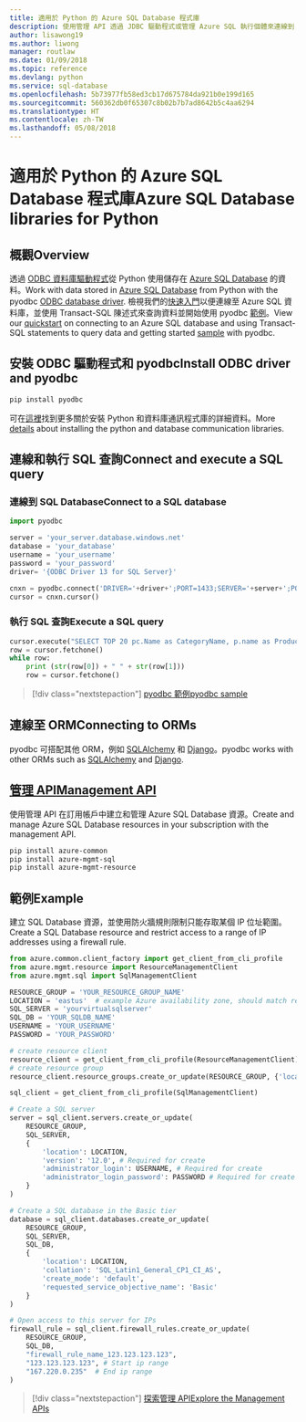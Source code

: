```yaml
---
title: 適用於 Python 的 Azure SQL Database 程式庫
description: 使用管理 API 透過 JDBC 驅動程式或管理 Azure SQL 執行個體來連線到 Azure SQL 資料庫。
author: lisawong19
ms.author: liwong
manager: routlaw
ms.date: 01/09/2018
ms.topic: reference
ms.devlang: python
ms.service: sql-database
ms.openlocfilehash: 5b73977fb58ed3cb17d675784da921b0e199d165
ms.sourcegitcommit: 560362db0f65307c8b02b7b7ad8642b5c4aa6294
ms.translationtype: HT
ms.contentlocale: zh-TW
ms.lasthandoff: 05/08/2018
---
```

# <a name="azure-sql-database-libraries-for-python"></a><span data-ttu-id="2ad6a-103">適用於 Python 的 Azure SQL Database 程式庫</span><span class="sxs-lookup"><span data-stu-id="2ad6a-103">Azure SQL Database libraries for Python</span></span>

## <a name="overview"></a><span data-ttu-id="2ad6a-104">概觀</span><span class="sxs-lookup"><span data-stu-id="2ad6a-104">Overview</span></span>

<span data-ttu-id="2ad6a-105">透過 [ODBC 資料庫驅動程式](https://github.com/mkleehammer/pyodbc/wiki/Drivers-and-Driver-Managers)從 Python 使用儲存在 [Azure SQL Database](/azure/sql-database/sql-database-technical-overview) 的資料。</span><span class="sxs-lookup"><span data-stu-id="2ad6a-105">Work with data stored in [Azure SQL Database](/azure/sql-database/sql-database-technical-overview) from Python with the pyodbc [ODBC database driver](https://github.com/mkleehammer/pyodbc/wiki/Drivers-and-Driver-Managers).</span></span> <span data-ttu-id="2ad6a-106">檢視我們的[快速入門](https://docs.microsoft.com/azure/sql-database/sql-database-connect-query-python)以便連線至 Azure SQL 資料庫，並使用 Transact-SQL 陳述式來查詢資料並開始使用 pyodbc [範例](https://github.com/mkleehammer/pyodbc/wiki/Getting-started)。</span><span class="sxs-lookup"><span data-stu-id="2ad6a-106">View our [quickstart](https://docs.microsoft.com/azure/sql-database/sql-database-connect-query-python) on connecting to an Azure SQL database and using Transact-SQL statements to query data and getting started [sample](https://github.com/mkleehammer/pyodbc/wiki/Getting-started) with pyodbc.</span></span>

## <a name="install-odbc-driver-and-pyodbc"></a><span data-ttu-id="2ad6a-107">安裝 ODBC 驅動程式和 pyodbc</span><span class="sxs-lookup"><span data-stu-id="2ad6a-107">Install ODBC driver and pyodbc</span></span>

```bash
pip install pyodbc
```
<span data-ttu-id="2ad6a-108">可在[這裡](https://docs.microsoft.com/azure/sql-database/sql-database-connect-query-python#install-the-python-and-database-communication-libraries)找到更多關於安裝 Python 和資料庫通訊程式庫的詳細資料。</span><span class="sxs-lookup"><span data-stu-id="2ad6a-108">More [details](https://docs.microsoft.com/azure/sql-database/sql-database-connect-query-python#install-the-python-and-database-communication-libraries) about installing the python and database communication libraries.</span></span>

## <a name="connect-and-execute-a-sql-query"></a><span data-ttu-id="2ad6a-109">連線和執行 SQL 查詢</span><span class="sxs-lookup"><span data-stu-id="2ad6a-109">Connect and execute a SQL query</span></span>

### <a name="connect-to-a-sql-database"></a><span data-ttu-id="2ad6a-110">連線到 SQL Database</span><span class="sxs-lookup"><span data-stu-id="2ad6a-110">Connect to a SQL database</span></span>

```python
import pyodbc

server = 'your_server.database.windows.net'
database = 'your_database'
username = 'your_username'
password = 'your_password'
driver= '{ODBC Driver 13 for SQL Server}'

cnxn = pyodbc.connect('DRIVER='+driver+';PORT=1433;SERVER='+server+';PORT=1443;DATABASE='+database+';UID='+username+';PWD='+ password)
cursor = cnxn.cursor()
```

### <a name="execute-a-sql-query"></a><span data-ttu-id="2ad6a-111">執行 SQL 查詢</span><span class="sxs-lookup"><span data-stu-id="2ad6a-111">Execute a SQL query</span></span>

```python
cursor.execute("SELECT TOP 20 pc.Name as CategoryName, p.name as ProductName FROM [SalesLT].[ProductCategory] pc JOIN [SalesLT].[Product] p ON pc.productcategoryid = p.productcategoryid")
row = cursor.fetchone()
while row:
    print (str(row[0]) + " " + str(row[1]))
    row = cursor.fetchone()
```

> [!div class="nextstepaction"]
> [<span data-ttu-id="2ad6a-112">pyodbc 範例</span><span class="sxs-lookup"><span data-stu-id="2ad6a-112">pyodbc sample</span></span>](https://github.com/mkleehammer/pyodbc/wiki/Getting-started)

## <a name="connecting-to-orms"></a><span data-ttu-id="2ad6a-113">連線至 ORM</span><span class="sxs-lookup"><span data-stu-id="2ad6a-113">Connecting to ORMs</span></span>

<span data-ttu-id="2ad6a-114">pyodbc 可搭配其他 ORM，例如 [SQLAlchemy](http://docs.sqlalchemy.org/en/latest/dialects/mssql.html?highlight=pyodbc#module-sqlalchemy.dialects.mssql.pyodbc) 和 [Django](https://github.com/lionheart/django-pyodbc/)。</span><span class="sxs-lookup"><span data-stu-id="2ad6a-114">pyodbc works with other ORMs such as [SQLAlchemy](http://docs.sqlalchemy.org/en/latest/dialects/mssql.html?highlight=pyodbc#module-sqlalchemy.dialects.mssql.pyodbc) and [Django](https://github.com/lionheart/django-pyodbc/).</span></span> 

## <a name="management-apipythonapioverviewazuresqlmanagement"></a>[<span data-ttu-id="2ad6a-115">管理 API</span><span class="sxs-lookup"><span data-stu-id="2ad6a-115">Management API</span></span>](/python/api/overview/azure/sql/management)

<span data-ttu-id="2ad6a-116">使用管理 API 在訂用帳戶中建立和管理 Azure SQL Database 資源。</span><span class="sxs-lookup"><span data-stu-id="2ad6a-116">Create and manage Azure SQL Database resources in your subscription with the management API.</span></span> 

```bash
pip install azure-common
pip install azure-mgmt-sql
pip install azure-mgmt-resource
```

## <a name="example"></a><span data-ttu-id="2ad6a-117">範例</span><span class="sxs-lookup"><span data-stu-id="2ad6a-117">Example</span></span>

<span data-ttu-id="2ad6a-118">建立 SQL Database 資源，並使用防火牆規則限制只能存取某個 IP 位址範圍。</span><span class="sxs-lookup"><span data-stu-id="2ad6a-118">Create a SQL Database resource and restrict access to a range of IP addresses using a firewall rule.</span></span>

```python
from azure.common.client_factory import get_client_from_cli_profile
from azure.mgmt.resource import ResourceManagementClient
from azure.mgmt.sql import SqlManagementClient

RESOURCE_GROUP = 'YOUR_RESOURCE_GROUP_NAME'
LOCATION = 'eastus'  # example Azure availability zone, should match resource group
SQL_SERVER = 'yourvirtualsqlserver'
SQL_DB = 'YOUR_SQLDB_NAME'
USERNAME = 'YOUR_USERNAME'
PASSWORD = 'YOUR_PASSWORD'

# create resource client
resource_client = get_client_from_cli_profile(ResourceManagementClient)
# create resource group
resource_client.resource_groups.create_or_update(RESOURCE_GROUP, {'location': LOCATION})

sql_client = get_client_from_cli_profile(SqlManagementClient)

# Create a SQL server
server = sql_client.servers.create_or_update(
    RESOURCE_GROUP,
    SQL_SERVER,
    {
        'location': LOCATION,
        'version': '12.0', # Required for create
        'administrator_login': USERNAME, # Required for create
        'administrator_login_password': PASSWORD # Required for create
    }
)

# Create a SQL database in the Basic tier
database = sql_client.databases.create_or_update(
    RESOURCE_GROUP,
    SQL_SERVER,
    SQL_DB,
    {
        'location': LOCATION,
        'collation': 'SQL_Latin1_General_CP1_CI_AS',
        'create_mode': 'default',
        'requested_service_objective_name': 'Basic'
    }
)

# Open access to this server for IPs
firewall_rule = sql_client.firewall_rules.create_or_update(
    RESOURCE_GROUP,
    SQL_DB,
    "firewall_rule_name_123.123.123.123",
    "123.123.123.123", # Start ip range
    "167.220.0.235"  # End ip range
)
```
> [!div class="nextstepaction"]
> [<span data-ttu-id="2ad6a-119">探索管理 API</span><span class="sxs-lookup"><span data-stu-id="2ad6a-119">Explore the Management APIs</span></span>](/python/api/overview/azure/sql/management)

